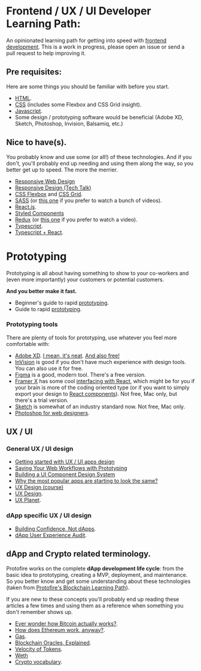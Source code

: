 # Frontend / UX / UI Developer Learning Path:

An opinionated learning path for getting into speed with [frontend development](https://css-tricks.com/the-great-divide/). This is a
work in progress, please open an issue or send a pull request to help improving it.

## Pre requisites:

Here are some things you should be familiar with before you start.

- [HTML](https://www.youtube.com/watch?v=pQN-pnXPaVg).
- [CSS](https://www.youtube.com/watch?v=ieTHC78giGQ) (includes some Flexbox and CSS Grid insight).
- [Javascript](https://bonsaiden.github.io/JavaScript-Garden/).
- Some design / prototyping software would be beneficial (Adobe XD, Sketch, Photoshop, Invision, Balsamiq, etc.)

## Nice to have(s).

You probably know and use some (or all!) of these technologies. And if you don't, you'll probably end up needing and using them along the way, so you better get up to speed. The more the merrier.

- [Responsive Web Design](https://learn.freecodecamp.org/responsive-web-design/responsive-web-design-principles/)
- [Responsive Design (Tech Talk)](https://vimeo.com/122880890)
- [CSS Flexbox](https://css-tricks.com/snippets/css/a-guide-to-flexbox/) and [CSS Grid](https://css-tricks.com/snippets/css/complete-guide-grid/).
- [SASS](https://www.codecademy.com/learn/learn-sass) (or [this one](https://www.youtube.com/watch?v=St5B7hnMLjg&list=PL4cUxeGkcC9iEwigam3gTjU_7IA3W2WZA) if you prefer to watch a bunch of videos).
- [React.js](https://www.youtube.com/watch?v=DLX62G4lc44).
- [Styled Components](https://www.robinwieruch.de/react-styled-components/)
- [Redux](https://learn.freecodecamp.org/front-end-libraries/redux/) (or [this one](https://www.youtube.com/watch?v=OSSpVLpuVWA) if you prefer to watch a video).
- [Typescript](https://www.youtube.com/watch?v=WBPrJSw7yQA).
- [Typescript + React](https://www.youtube.com/watch?v=0_C2X1yRRac).

# Prototyping

Prototyping is all about having something to show to your co-workers and (even more importantly) your customers or potential customers.

**And you better make it fast.**

- Beginner's guide to rapid [prototyping](https://www.freecodecamp.org/news/a-beginners-guide-to-rapid-prototyping-71e8722c17df/).
- Guide to rapid [prototyping](https://www.freecodecamp.org/news/a-guide-to-rapid-prototyping/).

### Prototyping tools

There are plenty of tools for prototyping, use whatever you feel more comfortable with:

- [Adobe XD](https://webdesign.tutsplus.com/tutorials/how-to-start-wireframing-with-adobe-experience-design-xd--cms-31185?_ga=2.113836871.1903972375.1545961452-1545998993.1537366312). [I mean, it's neat](https://webdesign.tutsplus.com/tutorials/how-to-prototype-and-share-your-first-mobile-app-with-adobe-experience-design-xd--cms-32464). [And also free!](https://helpx.adobe.com/xd/tutorials.html)
- [InVision](https://www.youtube.com/watch?v=aOp97n6JhIg) is good if you don't have much experience with design tools. You can also use it for free.
- [Figma](https://help.figma.com/article/116-getting-started) is a good, modern tool. There's a free version.
- [Framer X](https://www.framer.com/tutorials/) has some cool [interfacing with React](https://www.framer.com/development/), which might be for you if your brain is more of the coding oriented type (or if you want to simply export your design to [React components](https://designcode.io/framer-playground)). Not free, Mac only, but there's a trial version.
- [Sketch](https://www.sketch.com/) is somewhat of an industry standard now. Not free, Mac only.
- [Photoshop for web designers](https://blog.yipl.com.np/photoshop-for-web-designers-8d76c73a2ba0).


## UX / UI

### General UX / UI design

- [Getting started with UX / UI apps design](https://medium.com/drill/getting-started-with-ux-ui-apps-design-356fb94de7cc)
- [Saving Your Web Workflows with Prototyping](https://matthiasott.com/articles/saving-your-web-workflows-with-prototyping)
- [Building a UI Component Design System](https://blog.bitsrc.io/building-a-consistent-ui-design-system-4481fb37470f)
- [Why the most popular apps are starting to look the same?](https://uxdesign.cc/ever-wonder-why-the-most-popular-apps-are-starting-to-look-the-same-it-might-be-a-good-thing-e54aadd50fd5)
- [UX Design (course)](https://www.udacity.com/course/ux-design-for-mobile-developers--ud849)
- [UX Design](https://uxdesign.cc/).
- [UX Planet](https://uxplanet.org/).

### dApp specific UX / UI design

- [Building Confidence, Not dApps](https://medium.com/mycrypto/building-confidence-not-dapps-d8a3bc1f29d1).
- [dApp User Experience Audit](https://medium.com/design-for-crypto/ðapp-user-experience-audit-afc11e4384c3).

## dApp and Crypto related terminology.

Protofire works on the complete **dApp development life cycle**: from the basic idea to prototyping, creating a MVP, deployment, and maintenance. So you better know and get some understanding about these technologies (taken from [Protofire's Blockchain Learning Path](https://github.com/protofire/blockchain-learning-path)).

If you are new to these concepts you'll probably end up reading these articles a few times and using them as a reference when something you don't remember shows up.

- [Ever wonder how Bitcoin actually works?](https://www.youtube.com/watch?v=bBC-nXj3Ng4).
- [How does Ethereum work, anyway?](https://medium.com/@preethikasireddy/how-does-ethereum-work-anyway-22d1df506369).
- [Gas](https://ethgas.io/).
- [Blockchain Oracles, Explained](https://cointelegraph.com/explained/blockchain-oracles-explained).
- [Velocity of Tokens](https://medium.com/newtown-partners/velocity-of-tokens-26b313303b77).
- [Weth](https://weth.io/)
- [Crypto vocabulary](https://medium.com/datadriveninvestor/crypto-vocabulary-expanded-76131d26537b).
